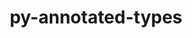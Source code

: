 ---
title: "py-annotated-types"
layout: cache
categories: [package, develop]
meta: {"compilers": ["apple-clang@=15.0.0", "gcc@=13.2.0"], "num_specs": 11, "num_specs_by_stack": {"ml-darwin-aarch64-mps": 1, "ml-linux-aarch64-cpu": 5, "ml-linux-aarch64-cuda": 5, "ml-linux-x86_64-cpu": 5, "ml-linux-x86_64-cuda": 5, "root": 11}, "oss": ["ubuntu24.04", "ventura"], "platforms": ["darwin", "linux"], "stacks": ["ml-darwin-aarch64-mps", "ml-linux-aarch64-cpu", "ml-linux-aarch64-cuda", "ml-linux-x86_64-cpu", "ml-linux-x86_64-cuda", "root"], "targets": ["aarch64", "x86_64_v3"], "versions": ["0.7.0"]}
spec_details: [{"compiler": "apple-clang@=15.0.0", "hash": "3hncxbwzv5w4jjdbxkpf25mythcbpfmi", "os": "ventura", "platform": "darwin", "size": "-", "stacks": ["ml-darwin-aarch64-mps", "root"], "tarball": "https://binaries.spack.io/develop/build_cache/darwin-ventura-aarch64/apple-clang-15.0.0/py-annotated-types-0.7.0/darwin-ventura-aarch64-apple-clang-15.0.0-py-annotated-types-0.7.0-3hncxbwzv5w4jjdbxkpf25mythcbpfmi.spack", "target": "aarch64", "variants": ["build_system=python_pip"], "versions": ["0.7.0"]}, {"compiler": "gcc@=13.2.0", "hash": "3huml45vphl342h3bneydmlnstzgjwyk", "os": "ubuntu24.04", "platform": "linux", "size": "-", "stacks": ["ml-linux-x86_64-cpu", "ml-linux-x86_64-cuda", "root"], "tarball": "https://binaries.spack.io/develop/build_cache/linux-ubuntu24.04-x86_64_v3/gcc-13.2.0/py-annotated-types-0.7.0/linux-ubuntu24.04-x86_64_v3-gcc-13.2.0-py-annotated-types-0.7.0-3huml45vphl342h3bneydmlnstzgjwyk.spack", "target": "x86_64_v3", "variants": ["build_system=python_pip"], "versions": ["0.7.0"]}, {"compiler": "gcc@=13.2.0", "hash": "6vgvh7pjxfn42jbh7nnosp7ia2cmzzyf", "os": "ubuntu24.04", "platform": "linux", "size": "-", "stacks": ["ml-linux-aarch64-cpu", "ml-linux-aarch64-cuda", "root"], "tarball": "https://binaries.spack.io/develop/build_cache/linux-ubuntu24.04-aarch64/gcc-13.2.0/py-annotated-types-0.7.0/linux-ubuntu24.04-aarch64-gcc-13.2.0-py-annotated-types-0.7.0-6vgvh7pjxfn42jbh7nnosp7ia2cmzzyf.spack", "target": "aarch64", "variants": ["build_system=python_pip"], "versions": ["0.7.0"]}, {"compiler": "gcc@=13.2.0", "hash": "bfx2sfzhklxmjoujla2kpzbc7o542sae", "os": "ubuntu24.04", "platform": "linux", "size": "-", "stacks": ["ml-linux-aarch64-cpu", "ml-linux-aarch64-cuda", "root"], "tarball": "https://binaries.spack.io/develop/build_cache/linux-ubuntu24.04-aarch64/gcc-13.2.0/py-annotated-types-0.7.0/linux-ubuntu24.04-aarch64-gcc-13.2.0-py-annotated-types-0.7.0-bfx2sfzhklxmjoujla2kpzbc7o542sae.spack", "target": "aarch64", "variants": ["build_system=python_pip"], "versions": ["0.7.0"]}, {"compiler": "gcc@=13.2.0", "hash": "dlib2c2g6aglmd37bqynekxhfjepbsmy", "os": "ubuntu24.04", "platform": "linux", "size": "-", "stacks": ["ml-linux-aarch64-cpu", "ml-linux-aarch64-cuda", "root"], "tarball": "https://binaries.spack.io/develop/build_cache/linux-ubuntu24.04-aarch64/gcc-13.2.0/py-annotated-types-0.7.0/linux-ubuntu24.04-aarch64-gcc-13.2.0-py-annotated-types-0.7.0-dlib2c2g6aglmd37bqynekxhfjepbsmy.spack", "target": "aarch64", "variants": ["build_system=python_pip"], "versions": ["0.7.0"]}, {"compiler": "gcc@=13.2.0", "hash": "gz5nkjevfznivlannxenviva724ah5x2", "os": "ubuntu24.04", "platform": "linux", "size": "-", "stacks": ["ml-linux-x86_64-cpu", "ml-linux-x86_64-cuda", "root"], "tarball": "https://binaries.spack.io/develop/build_cache/linux-ubuntu24.04-x86_64_v3/gcc-13.2.0/py-annotated-types-0.7.0/linux-ubuntu24.04-x86_64_v3-gcc-13.2.0-py-annotated-types-0.7.0-gz5nkjevfznivlannxenviva724ah5x2.spack", "target": "x86_64_v3", "variants": ["build_system=python_pip"], "versions": ["0.7.0"]}, {"compiler": "gcc@=13.2.0", "hash": "ht4cdux32yh6emoijhyjmdro5wr6j34u", "os": "ubuntu24.04", "platform": "linux", "size": "-", "stacks": ["ml-linux-aarch64-cpu", "ml-linux-aarch64-cuda", "root"], "tarball": "https://binaries.spack.io/develop/build_cache/linux-ubuntu24.04-aarch64/gcc-13.2.0/py-annotated-types-0.7.0/linux-ubuntu24.04-aarch64-gcc-13.2.0-py-annotated-types-0.7.0-ht4cdux32yh6emoijhyjmdro5wr6j34u.spack", "target": "aarch64", "variants": ["build_system=python_pip"], "versions": ["0.7.0"]}, {"compiler": "gcc@=13.2.0", "hash": "jsvk6mpixwvha3c5lbyt3v3dp7orswi6", "os": "ubuntu24.04", "platform": "linux", "size": "-", "stacks": ["ml-linux-x86_64-cpu", "ml-linux-x86_64-cuda", "root"], "tarball": "https://binaries.spack.io/develop/build_cache/linux-ubuntu24.04-x86_64_v3/gcc-13.2.0/py-annotated-types-0.7.0/linux-ubuntu24.04-x86_64_v3-gcc-13.2.0-py-annotated-types-0.7.0-jsvk6mpixwvha3c5lbyt3v3dp7orswi6.spack", "target": "x86_64_v3", "variants": ["build_system=python_pip"], "versions": ["0.7.0"]}, {"compiler": "gcc@=13.2.0", "hash": "k4jn47bz45fkw67f5wtd5wgyjjyz2zry", "os": "ubuntu24.04", "platform": "linux", "size": "-", "stacks": ["ml-linux-aarch64-cpu", "ml-linux-aarch64-cuda", "root"], "tarball": "https://binaries.spack.io/develop/build_cache/linux-ubuntu24.04-aarch64/gcc-13.2.0/py-annotated-types-0.7.0/linux-ubuntu24.04-aarch64-gcc-13.2.0-py-annotated-types-0.7.0-k4jn47bz45fkw67f5wtd5wgyjjyz2zry.spack", "target": "aarch64", "variants": ["build_system=python_pip"], "versions": ["0.7.0"]}, {"compiler": "gcc@=13.2.0", "hash": "u6h3ccpupiv45jihlld36ljel5mrolur", "os": "ubuntu24.04", "platform": "linux", "size": "-", "stacks": ["ml-linux-x86_64-cpu", "ml-linux-x86_64-cuda", "root"], "tarball": "https://binaries.spack.io/develop/build_cache/linux-ubuntu24.04-x86_64_v3/gcc-13.2.0/py-annotated-types-0.7.0/linux-ubuntu24.04-x86_64_v3-gcc-13.2.0-py-annotated-types-0.7.0-u6h3ccpupiv45jihlld36ljel5mrolur.spack", "target": "x86_64_v3", "variants": ["build_system=python_pip"], "versions": ["0.7.0"]}, {"compiler": "gcc@=13.2.0", "hash": "ubsqgajo7ka3wqhi5qnzykhas5g7znch", "os": "ubuntu24.04", "platform": "linux", "size": "-", "stacks": ["ml-linux-x86_64-cpu", "ml-linux-x86_64-cuda", "root"], "tarball": "https://binaries.spack.io/develop/build_cache/linux-ubuntu24.04-x86_64_v3/gcc-13.2.0/py-annotated-types-0.7.0/linux-ubuntu24.04-x86_64_v3-gcc-13.2.0-py-annotated-types-0.7.0-ubsqgajo7ka3wqhi5qnzykhas5g7znch.spack", "target": "x86_64_v3", "variants": ["build_system=python_pip"], "versions": ["0.7.0"]}]
---
